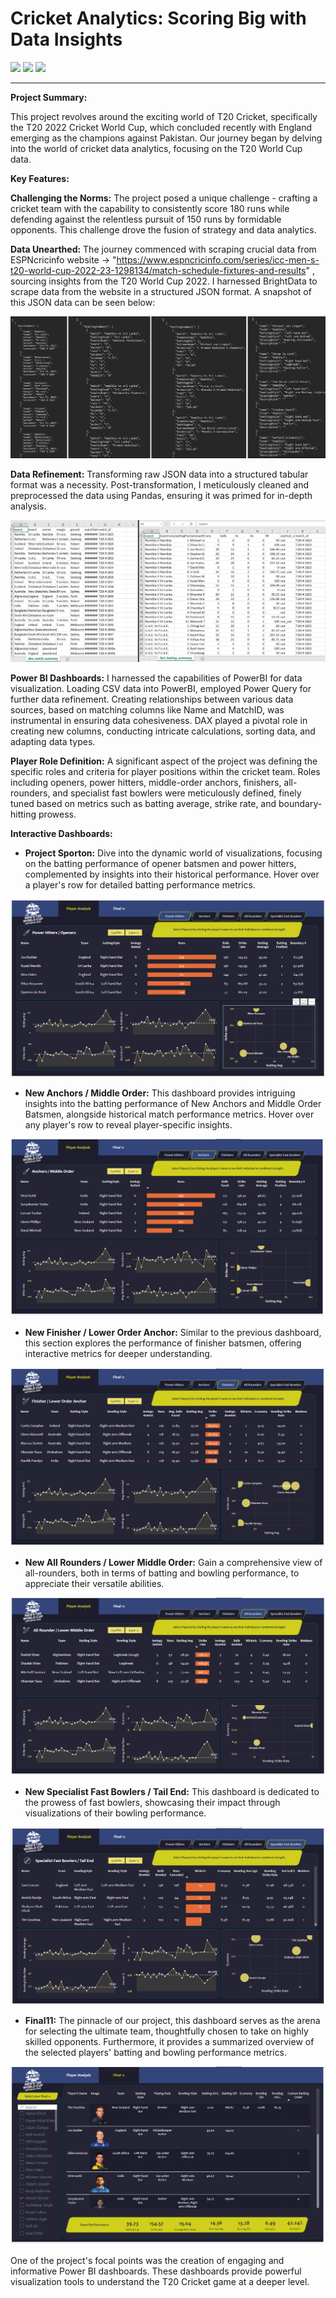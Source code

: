# **Cricket Analytics: Scoring Big with Data Insights**


![](https://github.com/pranav98711/Cricket-Analytics-Scoring-Big-with-Data-Insights/blob/main/GIF%20Files/project1.gif)
![](https://github.com/pranav98711/Cricket-Analytics-Scoring-Big-with-Data-Insights/blob/main/GIF%20Files/part2.gif)
![](https://github.com/pranav98711/Cricket-Analytics-Scoring-Big-with-Data-Insights/blob/main/GIF%20Files/part3.gif)


---

**Project Summary:**

This project revolves around the exciting world of T20 Cricket, specifically the T20 2022 Cricket World Cup, which concluded recently with England emerging as the champions against Pakistan. Our journey began by delving into the world of cricket data analytics, focusing on the T20 World Cup data.

**Key Features:**

**Challenging the Norms:** The project posed a unique challenge - crafting a cricket team with the capability to consistently score 180 runs while defending against the relentless pursuit of 150 runs by formidable opponents. This challenge drove the fusion of strategy and data analytics.

**Data Unearthed:** The journey commenced with scraping crucial data from ESPNcricinfo website -> "https://www.espncricinfo.com/series/icc-men-s-t20-world-cup-2022-23-1298134/match-schedule-fixtures-and-results" , sourcing insights from the T20 World Cup 2022. I harnessed BrightData to scrape data from the website in a structured JSON format. A snapshot of this JSON data can be seen below:

![](https://github.com/pranav98711/Cricket-Analytics-Scoring-Big-with-Data-Insights/blob/main/GIF%20Files/T20_Json_Snapshot.png)

**Data Refinement:** Transforming raw JSON data into a structured tabular format was a necessity. Post-transformation, I meticulously cleaned and preprocessed the data using Pandas, ensuring it was primed for in-depth analysis.

![](https://github.com/pranav98711/Cricket-Analytics-Scoring-Big-with-Data-Insights/blob/main/GIF%20Files/T20_CSV_Snapshot.png)

**Power BI Dashboards:** I harnessed the capabilities of PowerBI for data visualization. Loading CSV data into PowerBI, employed Power Query for further data refinement. Creating relationships between various data sources, based on matching columns like Name and MatchID, was instrumental in ensuring data cohesiveness. DAX played a pivotal role in creating new columns, conducting intricate calculations, sorting data, and adapting data types.

**Player Role Definition:** A significant aspect of the project was defining the specific roles and criteria for player positions within the cricket team. Roles including openers, power hitters, middle-order anchors, finishers, all-rounders, and specialist fast bowlers were meticulously defined, finely tuned based on metrics such as batting average, strike rate, and boundary-hitting prowess.

**Interactive Dashboards:**
- **Project Sporton:** Dive into the dynamic world of visualizations, focusing on the batting performance of opener batsmen and power hitters, complemented by insights into their historical performance. Hover over a player's row for detailed batting performance metrics.

![](https://github.com/pranav98711/Cricket-Analytics-Scoring-Big-with-Data-Insights/blob/main/GIF%20Files/Report1_Openers.png)

- **New Anchors / Middle Order:** This dashboard provides intriguing insights into the batting performance of New Anchors and Middle Order Batsmen, alongside historical match performance metrics. Hover over any player's row to reveal player-specific insights.

![](https://github.com/pranav98711/Cricket-Analytics-Scoring-Big-with-Data-Insights/blob/main/GIF%20Files/Report1_middle_new.png)

- **New Finisher / Lower Order Anchor:** Similar to the previous dashboard, this section explores the performance of finisher batsmen, offering interactive metrics for deeper understanding.

![](https://github.com/pranav98711/Cricket-Analytics-Scoring-Big-with-Data-Insights/blob/main/GIF%20Files/Report3_lower_mew.png)

- **New All Rounders / Lower Middle Order:** Gain a comprehensive view of all-rounders, both in terms of batting and bowling performance, to appreciate their versatile abilities.

![](https://github.com/pranav98711/Cricket-Analytics-Scoring-Big-with-Data-Insights/blob/main/GIF%20Files/Report4_AllRounders_new.png)

- **New Specialist Fast Bowlers / Tail End:** This dashboard is dedicated to the prowess of fast bowlers, showcasing their impact through visualizations of their bowling performance.

![](https://github.com/pranav98711/Cricket-Analytics-Scoring-Big-with-Data-Insights/blob/main/GIF%20Files/Report5_FastBowlers_new.png)

- **Final11:** The pinnacle of our project, this dashboard serves as the arena for selecting the ultimate team, thoughtfully chosen to take on highly skilled opponents. Furthermore, it provides a summarized overview of the selected players' batting and bowling performance metrics.

![](https://github.com/pranav98711/Cricket-Analytics-Scoring-Big-with-Data-Insights/blob/main/GIF%20Files/Report6_Final11_New.png)

One of the project's focal points was the creation of engaging and informative Power BI dashboards. These dashboards provide powerful visualization tools to understand the T20 Cricket game at a deeper level. 



